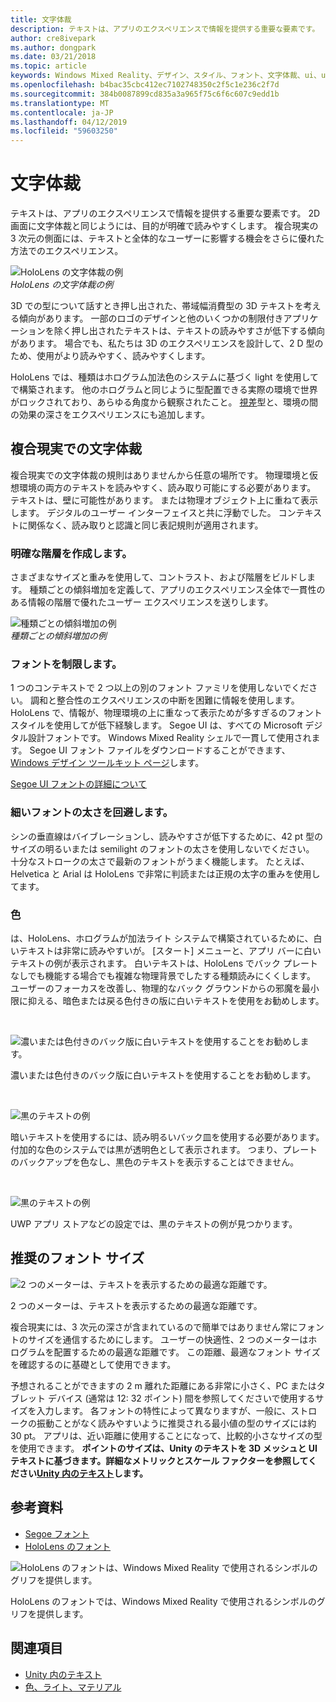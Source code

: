 ```yaml
---
title: 文字体裁
description: テキストは、アプリのエクスペリエンスで情報を提供する重要な要素です。
author: cre8ivepark
ms.author: dongpark
ms.date: 03/21/2018
ms.topic: article
keywords: Windows Mixed Reality、デザイン、スタイル、フォント、文字体裁、ui、ux
ms.openlocfilehash: b4bac35cbc412ec7102748350c2f5c1e236c2f7d
ms.sourcegitcommit: 384b0087899cd835a3a965f75c6f6c607c9edd1b
ms.translationtype: MT
ms.contentlocale: ja-JP
ms.lasthandoff: 04/12/2019
ms.locfileid: "59603250"
---
```

# <a name="typography"></a>文字体裁

テキストは、アプリのエクスペリエンスで情報を提供する重要な要素です。 2D 画面に文字体裁と同じようには、目的が明確で読みやすくします。 複合現実の 3 次元の側面には、テキストと全体的なユーザーに影響する機会をさらに優れた方法でのエクスペリエンス。

![HoloLens の文字体裁の例](images/640px-typography-hero2.jpg)<br>
*HoloLens の文字体裁の例*

3D での型について話すとき押し出された、帯域幅消費型の 3D テキストを考える傾向があります。 一部のロゴのデザインと他のいくつかの制限付きアプリケーションを除く押し出されたテキストは、テキストの読みやすさが低下する傾向があります。 場合でも、私たちは 3D のエクスペリエンスを設計して、2 D 型のため、使用がより読みやすく、読みやすくします。

HoloLens では、種類はホログラム加法色のシステムに基づく light を使用してで構築されます。 他のホログラムと同じように型配置できる実際の環境で世界がロックされており、あらゆる角度から観察されたこと。 [視差](https://en.wikipedia.org/wiki/Parallax)型と、環境の間の効果の深さをエクスペリエンスにも追加します。

## <a name="typography-in-mixed-reality"></a>複合現実での文字体裁

複合現実での文字体裁の規則はありませんから任意の場所です。 物理環境と仮想環境の両方のテキストを読みやすく、読み取り可能にする必要があります。 テキストは、壁に可能性があります。 または物理オブジェクト上に重ねて表示します。 デジタルのユーザー インターフェイスと共に浮動でした。 コンテキストに関係なく、読み取りと認識と同じ表記規則が適用されます。

### <a name="create-clear-hierarchy"></a>明確な階層を作成します。

さまざまなサイズと重みを使用して、コントラスト、および階層をビルドします。 種類ごとの傾斜増加を定義して、アプリのエクスペリエンス全体で一貫性のある情報の階層で優れたユーザー エクスペリエンスを送りします。

![種類ごとの傾斜増加の例](images/typography-ramp-1000px.jpg)<br>
*種類ごとの傾斜増加の例*

### <a name="limit-your-fonts"></a>フォントを制限します。

1 つのコンテキストで 2 つ以上の別のフォント ファミリを使用しないでください。 調和と整合性のエクスペリエンスの中断を困難に情報を使用します。 HoloLens で、情報が、物理環境の上に重なって表示ためが多すぎるのフォント スタイルを使用してが低下経験します。 Segoe UI は、すべての Microsoft デジタル設計フォントです。 Windows Mixed Reality シェルで一貫して使用されます。 Segoe UI フォント ファイルをダウンロードすることができます、 [Windows デザイン ツールキット ページ](https://docs.microsoft.com/windows/uwp/design-downloads/)します。

[Segoe UI フォントの詳細について](https://docs.microsoft.com/windows/uwp/design/style/typography)

### <a name="avoid-thin-font-weights"></a>細いフォントの太さを回避します。

シンの垂直線はバイブレーションし、読みやすさが低下するために、42 pt 型のサイズの明るいまたは semilight のフォントの太さを使用しないでください。 十分なストロークの太さで最新のフォントがうまく機能します。 たとえば、Helvetica と Arial は HoloLens で非常に判読または正規の太字の重みを使用してます。

### <a name="color"></a>色

は、HoloLens、ホログラムが加法ライト システムで構築されているために、白いテキストは非常に読みやすいが。 [スタート] メニューと、アプリ バーに白いテキストの例が表示されます。 白いテキストは、HoloLens でバック プレートなしでも機能する場合でも複雑な物理背景でしたする種類読みにくくします。 ユーザーのフォーカスを改善し、物理的なバック グラウンドからの邪魔を最小限に抑える、暗色または戻る色付きの版に白いテキストを使用をお勧めします。

<br>


![濃いまたは色付きのバック版に白いテキストを使用することをお勧めします。](images/typography-whiteonblack2-1000px.jpg)

濃いまたは色付きのバック版に白いテキストを使用することをお勧めします。

<br>


![黒のテキストの例](images/640px-typography-textcolors.jpg)

暗いテキストを使用するには、読み明るいバック皿を使用する必要があります。 付加的な色のシステムでは黒が透明色として表示されます。 つまり、プレートのバックアップを色なし、黒色のテキストを表示することはできません。

<br>


![黒のテキストの例](images/640px-typography-blackonwhite.jpg)

UWP アプリ ストアなどの設定では、黒のテキストの例が見つかります。

## <a name="recommended-font-size"></a>推奨のフォント サイズ

![2 つのメーターは、テキストを表示するための最適な距離です。](images/typography-distance-1000px.jpg)

2 つのメーターは、テキストを表示するための最適な距離です。

複合現実には、3 次元の深さが含まれているので簡単ではありません常にフォントのサイズを通信するためにします。 ユーザーの快適性、2 つのメーターはホログラムを配置するための最適な距離です。 この距離、最適なフォント サイズを確認するのに基礎として使用できます。

予想されることができますの 2 m 離れた距離にある非常に小さく、PC またはタブレット デバイス (通常は 12: 32 ポイント) 間を参照してくださいで使用するサイズを入力します。 各フォントの特性によって異なりますが、一般に、ストロークの振動ことがなく読みやすいように推奨される最小値の型のサイズには約 30 pt。 アプリは、近い距離に使用することになって、比較的小さなサイズの型を使用できます。 **ポイントのサイズは、Unity のテキストを 3D メッシュと UI テキストに基づきます。詳細なメトリックとスケール ファクターを参照してください[Unity 内のテキスト](text-in-unity.md)します。**

## <a name="resources"></a>参考資料
* [Segoe フォント](http://download.microsoft.com/download/1/B/C/1BCF071A-78EE-4968-ACBE-15461C274B61/Segoe%20fonts%20v1705.zip)
* [HoloLens のフォント](http://download.microsoft.com/download/3/8/D/38D659E2-4B9C-413A-B2E7-1956181DC427/Hololens%20font.zip)

![HoloLens のフォントは、Windows Mixed Reality で使用されるシンボルのグリフを提供します。](images/300px-hololensmdl2symbols.jpg)

HoloLens のフォントでは、Windows Mixed Reality で使用されるシンボルのグリフを提供します。

## <a name="see-also"></a>関連項目
* [Unity 内のテキスト](http://holodocsfuture/index.php?title=Text_in_Unity&action=edit&redlink=1)
* [色、ライト、マテリアル](color,-light-and-materials.md)
